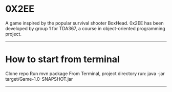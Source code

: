0X2EE
========
A game inspired by the popular survival shooter BoxHead.
0x2EE has been developed by group 1 for TDA367, a course in
object-oriented programming project.

____
How to start from terminal
======
Clone repo
Run mvn package
From Terminal, project directory run:
java -jar target/Game-1.0-SNAPSHOT.jar

____

